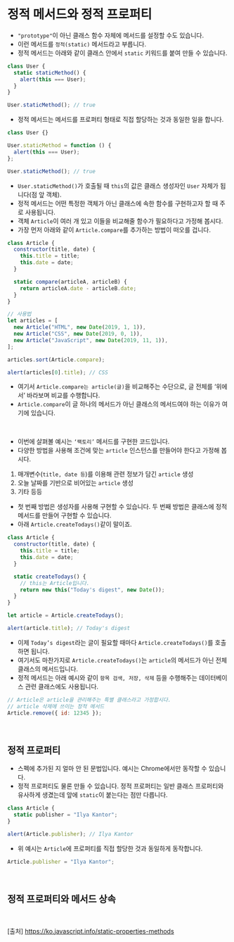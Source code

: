 # 정적 메서드와 정적 프로퍼티

- `"prototype"`이 아닌 클래스 함수 자체에 메서드를 설정할 수도 있습니다.
- 이런 메서드를 `정적(static)` 메서드라고 부릅니다.
- 정적 메서드는 아래와 같이 클래스 안에서 `static` 키워드를 붙여 만들 수 있습니다.

```js
class User {
  static staticMethod() {
    alert(this === User);
  }
}

User.staticMethod(); // true
```

- 정적 메서드는 메서드를 프로퍼티 형태로 직접 할당하는 것과 동일한 일을 합니다.

```js
class User {}

User.staticMethod = function () {
  alert(this === User);
};

User.staticMethod(); // true
```

- `User.staticMethod()`가 호출될 때 `this`의 값은 클래스 생성자인 `User` 자체가 됩니다(점 앞 객체).
- 정적 메서드는 어떤 특정한 객체가 아닌 클래스에 속한 함수를 구현하고자 할 때 주로 사용됩니다.
- 객체 `Article`이 여러 개 있고 이들을 비교해줄 함수가 필요하다고 가정해 봅시다.
- 가장 먼저 아래와 같이 `Article.compare`를 추가하는 방법이 떠오를 겁니다.

```js
class Article {
  constructor(title, date) {
    this.title = title;
    this.date = date;
  }

  static compare(articleA, articleB) {
    return articleA.date - articleB.date;
  }
}

// 사용법
let articles = [
  new Article("HTML", new Date(2019, 1, 1)),
  new Article("CSS", new Date(2019, 0, 1)),
  new Article("JavaScript", new Date(2019, 11, 1)),
];

articles.sort(Article.compare);

alert(articles[0].title); // CSS
```

- 여기서 `Article.compare는 article(글)`을 비교해주는 수단으로, 글 전체를 ‘위에서’ 바라보며 비교를 수행합니다.
- `Article.compare`이 글 하나의 메서드가 아닌 클래스의 메서드여야 하는 이유가 여기에 있습니다.

<br>

- 이번에 살펴볼 예시는 `‘팩토리’` 메서드를 구현한 코드입니다.
- 다양한 방법을 사용해 조건에 맞는 `article` 인스턴스를 만들어야 한다고 가정해 봅시다.

1. 매개변수(`title, date 등`)를 이용해 관련 정보가 담긴 `article` 생성
2. 오늘 날짜를 기반으로 비어있는 `article` 생성
3. 기타 등등

- 첫 번째 방법은 생성자를 사용해 구현할 수 있습니다. 두 번째 방법은 클래스에 정적 메서드를 만들어 구현할 수 있습니다.
- 아래 `Article.createTodays()`같이 말이죠.

```js
class Article {
  constructor(title, date) {
    this.title = title;
    this.date = date;
  }

  static createTodays() {
    // this는 Article입니다.
    return new this("Today's digest", new Date());
  }
}

let article = Article.createTodays();

alert(article.title); // Today's digest
```

- 이제 `Today’s digest`라는 글이 필요할 때마다 `Article.createTodays()`를 호출하면 됩니다.
- 여기서도 마찬가지로 `Article.createTodays()`는 `article`의 메서드가 아닌 전체 클래스의 메서드입니다.
- 정적 메서드는 아래 예시와 같이 `항목 검색, 저장, 삭제` 등을 수행해주는 데이터베이스 관련 클래스에도 사용됩니다.

```js
// Article은 article을 관리해주는 특별 클래스라고 가정합시다.
// article 삭제에 쓰이는 정적 메서드
Article.remove({ id: 12345 });
```

<br>

## 정적 프로퍼티

- 스펙에 추가된 지 얼마 안 된 문법입니다. 예시는 Chrome에서만 동작할 수 있습니다.
- 정적 프로퍼티도 물론 만들 수 있습니다. 정적 프로퍼티는 일반 클래스 프로퍼티와 유사하게 생겼는데 앞에 `static`이 붙는다는 점만 다릅니다.

```js
class Article {
  static publisher = "Ilya Kantor";
}

alert(Article.publisher); // Ilya Kantor
```

- 위 예시는 `Article`에 프로퍼티를 직접 할당한 것과 동일하게 동작합니다.

```js
Article.publisher = "Ilya Kantor";
```

<br>

## 정적 프로퍼티와 메서드 상속

<br>

[출처]
https://ko.javascript.info/static-properties-methods

